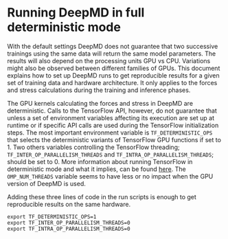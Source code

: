 # Running DeepMD in full deterministic mode

With the default settings DeepMD does not guarantee that two successive trainings using the same data will return the same model parameters. The results will also depend on the processing units GPU vs CPU. Variations might also be observed between different families of GPUs. This document explains how to set up DeepMD runs to get reproducible results for a given set of training data and hardware architecture. It only applies to the forces and stress calculations during the training and inference phases.

The GPU kernels calculating the forces and stress in DeepMD are deterministic. Calls to the TensorFlow API, however, do not guarantee that unless a set of environment variables affecting its execution are set up at runtime or if specific API calls are used during the TensorFlow initialization steps. The most important environment variable is `TF_DETERMINISTIC_OPS` that selects the deterministic variants of TensorFlow GPU functions if set to 1. Two others variables controlling the TensorFlow threading; `TF_INTER_OP_PARALLELISM_THREADS` and `TF_INTRA_OP_PARALLELISM_THREADS`; should be set to 0. More information about running TensorFlow in deterministic mode and what it implies, can be found [here](https://www.tensorflow.org/api_docs/python/tf/config/experimental/enable_op_determinism). The `OMP_NUM_THREADS` variable seems to have less or no impact when the GPU version of DeepMD is used.

Adding these three lines of code in the run scripts is enough to get reproducible results on the same hardware.

```[sh]
export TF_DETERMINISTIC_OPS=1
export TF_INTER_OP_PARALLELISM_THREADS=0
export TF_INTRA_OP_PARALLELISM_THREADS=0
```


